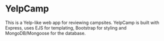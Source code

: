 # YelpCamp
This is a Yelp-like web app for reviewing campsites. YelpCamp is built with Express, uses EJS for templating, Bootstrap for styling and MongoDB/Mongoose for the database.

